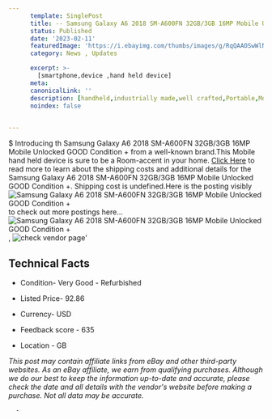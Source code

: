 ```yaml
---
      template: SinglePost
      title: -- Samsung Galaxy A6 2018 SM-A600FN 32GB/3GB 16MP Mobile Unlocked GOOD Condition +
      status: Published
      date: '2023-02-11'
      featuredImage: 'https://i.ebayimg.com/thumbs/images/g/RqQAAOSwWlNjmbIs/s-l225.jpg'
      category: News , Updates

      excerpt: >-
        [smartphone,device ,hand held device]
      meta:
      canonicalLink: ''
      description: [handheld,industrially made,well crafted,Portable,Mobile,Compact,Convenient,Lightweight,Maneuverable,Man-portable,Miniature,Carriable,Hand-held,Light,Holdable,Transportable,Mobile device,Pocket-sized,On-the-go,Wireless,Cordless,Compact size,Convenient size, smartphone,device ,hand held device]
      noindex: false
      

---
```

$
      Introducing th Samsung Galaxy A6 2018 SM-A600FN 32GB/3GB 16MP Mobile Unlocked GOOD Condition + from a well-known brand.This Mobile hand held device is sure to be a Room-accent in your home. [Click Here](https://www.ebay.com/itm/354490586651?hash=item528949161b%3Ag%3ARqQAAOSwWlNjmbIs&mkevt=1&mkcid=1&mkrid=711-53200-19255-0&campid=%253CePNCampaignId%253E&customid=%253CreferenceId%253E&toolid=10049) to read more to learn about the shipping costs and additional details for the Samsung Galaxy A6 2018 SM-A600FN 32GB/3GB 16MP Mobile Unlocked GOOD Condition +. Shipping cost is undefined.Here is the posting visibly ![Samsung Galaxy A6 2018 SM-A600FN 32GB/3GB 16MP Mobile Unlocked GOOD Condition +](https://i.ebayimg.com/thumbs/images/g/RqQAAOSwWlNjmbIs/s-l225.jpg) to check out more postings here... ![Samsung Galaxy A6 2018 SM-A600FN 32GB/3GB 16MP Mobile Unlocked GOOD Condition +](https://i.ebayimg.com/images/g/RqQAAOSwWlNjmbIs/s-l500.jpg), ![check vendor page](https://origin-galleryplus.ebayimg.com/ws/web/354490586651_2_0_1/225x225.jpg,https://origin-galleryplus.ebayimg.com/ws/web/354490586651_3_0_1/225x225.jpg,https://origin-galleryplus.ebayimg.com/ws/web/354490586651_4_0_1/225x225.jpg,https://origin-galleryplus.ebayimg.com/ws/web/354490586651_5_0_1/225x225.jpg)'

      

 ## Technical Facts 



     
      

 - Condition- Very Good - Refurbished 


      

 - Listed Price- 92.86 


      

 - Currency- USD 


      

 - Feedback score - 635 


      

 - Location - GB 


      
      

 *_This post may contain affiliate links from eBay and other third-party websites. As an eBay affiliate, we earn from qualifying purchases. Although we do our best to keep the information up-to-date and accurate, please check the date and all details with the vendor's website before making a purchase. Not all data may be accurate._*




      -
